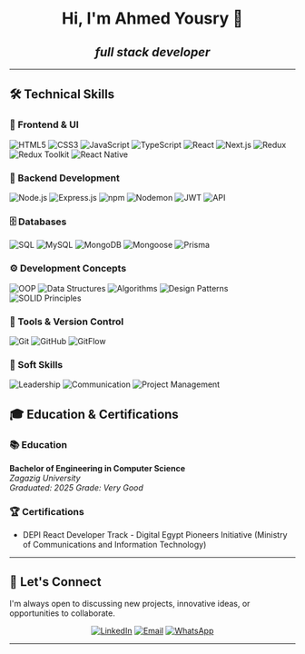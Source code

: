<div align="center">

# Hi, I'm Ahmed Yousry 👋
## *full stack developer*

</div>

---

## 🛠️ Technical Skills

### 🎨 Frontend & UI
![HTML5](https://img.shields.io/badge/HTML5-E34F26?style=for-the-badge&logo=html5&logoColor=white)
![CSS3](https://img.shields.io/badge/CSS3-1572B6?style=for-the-badge&logo=css3&logoColor=white)
![JavaScript](https://img.shields.io/badge/JavaScript-F7DF1E?style=for-the-badge&logo=javascript&logoColor=black)
![TypeScript](https://img.shields.io/badge/TypeScript-007ACC?style=for-the-badge&logo=typescript&logoColor=white)
![React](https://img.shields.io/badge/React-20232A?style=for-the-badge&logo=react&logoColor=61DAFB)
![Next.js](https://img.shields.io/badge/Next.js-000000?style=for-the-badge&logo=next.js&logoColor=white)
![Redux](https://img.shields.io/badge/Redux-593D88?style=for-the-badge&logo=redux&logoColor=white)
![Redux Toolkit](https://img.shields.io/badge/Redux%20Toolkit-593D88?style=for-the-badge&logo=redux&logoColor=white)
![React Native](https://img.shields.io/badge/React_Native-20232A?style=for-the-badge&logo=react&logoColor=61DAFB)

### 🔧 Backend Development
![Node.js](https://img.shields.io/badge/Node.js-43853D?style=for-the-badge&logo=node.js&logoColor=white)
![Express.js](https://img.shields.io/badge/Express.js-404D59?style=for-the-badge&logo=express&logoColor=white)
![npm](https://img.shields.io/badge/npm-CB3837?style=for-the-badge&logo=npm&logoColor=white)
![Nodemon](https://img.shields.io/badge/Nodemon-76D04B?style=for-the-badge&logo=nodemon&logoColor=white)
![JWT](https://img.shields.io/badge/JWT-000000?style=for-the-badge&logo=JSON%20web%20tokens&logoColor=white)
![API](https://img.shields.io/badge/REST%20APIs-02569B?style=for-the-badge&logo=fastapi&logoColor=white)

### 🗄️ Databases
![SQL](https://img.shields.io/badge/SQL-316192?style=for-the-badge&logo=postgresql&logoColor=white)
![MySQL](https://img.shields.io/badge/MySQL-005C84?style=for-the-badge&logo=mysql&logoColor=white)
![MongoDB](https://img.shields.io/badge/MongoDB-4EA94B?style=for-the-badge&logo=mongodb&logoColor=white)
![Mongoose](https://img.shields.io/badge/Mongoose-880000?style=for-the-badge&logo=mongoose&logoColor=white)
![Prisma](https://img.shields.io/badge/Prisma-3982CE?style=for-the-badge&logo=Prisma&logoColor=white)

### ⚙️ Development Concepts
![OOP](https://img.shields.io/badge/OOP-FF6B6B?style=for-the-badge&logo=object-oriented&logoColor=white)
![Data Structures](https://img.shields.io/badge/Data%20Structures-4ECDC4?style=for-the-badge&logo=algorithms&logoColor=white)
![Algorithms](https://img.shields.io/badge/Algorithms-45B7D1?style=for-the-badge&logo=algorithms&logoColor=white)
![Design Patterns](https://img.shields.io/badge/Design%20Patterns-FF9FF3?style=for-the-badge&logo=design&logoColor=white)
![SOLID Principles](https://img.shields.io/badge/SOLID%20Principles-F38BA8?style=for-the-badge&logo=solid&logoColor=white)

### 🔧 Tools & Version Control
![Git](https://img.shields.io/badge/Git-F05032?style=for-the-badge&logo=git&logoColor=white)
![GitHub](https://img.shields.io/badge/GitHub-181717?style=for-the-badge&logo=github&logoColor=white)
![GitFlow](https://img.shields.io/badge/GitFlow-F05032?style=for-the-badge&logo=git&logoColor=white)

### 💼 Soft Skills
![Leadership](https://img.shields.io/badge/Leadership-FF6B6B?style=for-the-badge&logo=leadership&logoColor=white)
![Communication](https://img.shields.io/badge/Communication-9B59B6?style=for-the-badge&logo=communication&logoColor=white)
![Project Management](https://img.shields.io/badge/Project%20Management-3498DB?style=for-the-badge&logo=project&logoColor=white)

## 🎓 Education & Certifications

### 📚 Education
**Bachelor of Engineering in Computer Science**  
*Zagazig University*  
*Graduated: 2025*
*Grade: Very Good*


### 🏆 Certifications
- DEPI React Developer Track - Digital Egypt Pioneers Initiative (Ministry of Communications and Information Technology)

---


## 🤝 Let's Connect

I'm always open to discussing new projects, innovative ideas, or opportunities to collaborate.

<div align="center">
  
[![LinkedIn](https://img.shields.io/badge/LinkedIn-0077B5?style=for-the-badge&logo=linkedin&logoColor=white)](https://www.linkedin.com/in/ahmed-yousry-656896253/)
[![Email](https://img.shields.io/badge/Email-D14836?style=for-the-badge&logo=gmail&logoColor=white)](mailto:ahmeddidamony9@gmail.com)
[![WhatsApp](https://img.shields.io/badge/WhatsApp-25D366?style=for-the-badge&logo=whatsapp&logoColor=white)](https://wa.me/201020810742 )

</div>

---
